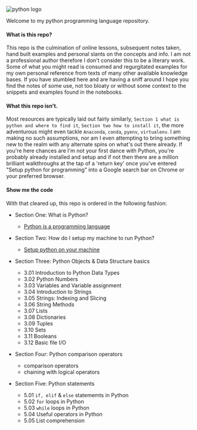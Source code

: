 
![python logo](https://www.python.org/static/community_logos/python-logo-inkscape.svg)

Welcome to my python programming language repository. 

#### What is this repo? 
This repo is the culmination of online lessons, subsequent notes taken, hand built examples and personal slants on the concepts and info. I am not a professional author therefore I don't consider this to be a literary work. Some of what you might read is consumed and regurgitated examples for my own personal reference from texts of many other available knowledge bases. If you have stumbled here and are having a sniff around I hope you find the notes of some use, not too bloaty or without some context to the snippets and examples found in the notebooks. 

#### What this repo isn't.
Most resources are typically laid out fairly similarly, `Section 1 what is python and where to find it`, `Section two how to install it`, the more adventurous might even tackle `Anaconda`, `conda`, `pyenv`, `virtualenv`. I am making no such assumptions, nor am I even attempting to bring something new to the realm with any alternate spins on what's out there already. If you're here chances are I'm not your first dance with Python, you're probably already installed and setup and if not then there are a million brilliant walkthroughs at the tap of a 'return key' once you've entered "Setup python for programming" into a Google search bar on Chrome or your preferred browser. 

#### Show me the code
With that cleared up, this repo is ordered in the following fashion: 
- Section One: What is Python?
    - [Python is a programming language](https://www.python.org/about/)

- Section Two: How do I setup my machine to run Python?
    - [Setup python on your machine](https://realpython.com/installing-python/)

- Section Three: Python Objects & Data Structure basics
    - 3.01 Introduction to Python Data Types
    - 3.02 Python Numbers
    - 3.03 Variables and Variable assignment
    - 3.04 Introduction to Strings
    - 3.05 Strings: Indexing and Slicing
    - 3.06 String Methods
    - 3.07 Lists
    - 3.08 Dictionaries
    - 3.09 Tuples
    - 3.10 Sets
    - 3.11 Booleans
    - 3.12 Basic file I/O

- Section Four: Python comparison operators 
    - comparison operators
    - chaining with logical operators

- Section Five: Python statements 
    - 5.01 `if, elif` & `else` statememts in Python
    - 5.02 `for` loops in Python
    - 5.03 `while` loops in Python
    - 5.04 Useful operators in Python
    - 5.05 List comprehension